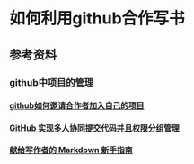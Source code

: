 # 如何利用github合作写书

## 参考资料

### github中项目的管理

#### [github如何邀请合作者加入自己的项目](https://jingyan.baidu.com/article/948f5924f43f47d80ff5f9f9.html)

#### [GitHub 实现多人协同提交代码并且权限分组管理](https://www.cnblogs.com/zhaoyanjun/p/5882784.html)

#### [献给写作者的 Markdown 新手指南](https://www.jianshu.com/p/q81RER/)
